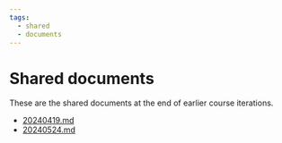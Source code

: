 ```yaml
---
tags:
  - shared
  - documents
---
```


# Shared documents

These are the shared documents at the end of earlier course iterations.

- [20240419.md](20240419.md)
- [20240524.md](20240524.md)
